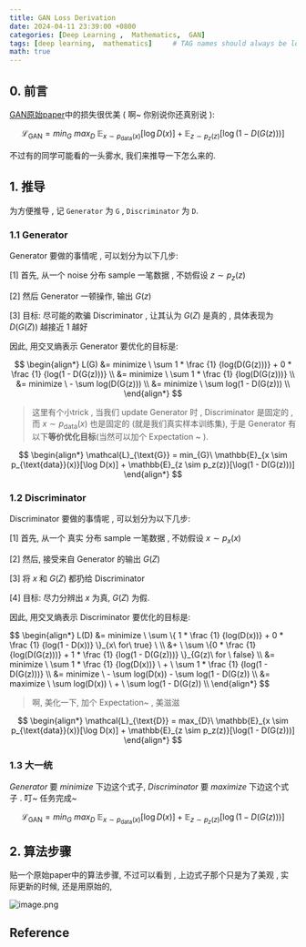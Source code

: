 ```yaml
---
title: GAN Loss Derivation
date: 2024-04-11 23:39:00 +0800
categories: [Deep Learning ,  Mathematics,  GAN]
tags: [deep learning,  mathematics]     # TAG names should always be lowercase
math: true
---
```


## 0. 前言

[GAN原始paper](https://arxiv.org/abs/1406.2661)中的损失很优美 ( 啊~ 你别说你还真别说 ):

$$
\mathcal{L}_{\text{GAN}} = min_{G} \ max_{D} \  \mathbb{E}_{x \sim p_{\text{data}}(x)}[\log D(x)] + \mathbb{E}_{z \sim p_z(z)}[\log(1 - D(G(z)))]
$$

不过有的同学可能看的一头雾水,  我们来推导一下怎么来的. 

## 1. 推导

为方便推导 ,  记 `Generator` 为 `G` ,  `Discriminator` 为 `D`.

### 1.1 Generator

Generator 要做的事情呢 ,  可以划分为以下几步:

[1] 首先,  从一个 noise 分布 sample 一笔数据 ,  不妨假设 $z \sim p_z(z)$ 

[2] 然后 Generator 一顿操作,  输出 $G(z)$ 

[3] 目标: 尽可能的欺骗 Discriminator ,  让其认为  $G(Z)$  是真的 ,  具体表现为 $D(G(Z))$ 越接近 $1$ 越好

因此,  用交叉熵表示 Generator 要优化的目标是:

<div style="text-align:center">
$$
\begin{align*}
L(G) &=  minimize \ \sum 1 * \frac {1} {log(D(G(z)))} + 0 * \frac {1} {log(1 - D(G(z)))} \\
&= minimize \ \sum 1 * \frac {1} {log(D(G(z)))} \\
&= minimize \ - \sum log(D(G(z))) \\
&= minimize \ \sum log(1 - D(G(z))) \\
\end{align*}
$$
</div>

> 这里有个小trick ,  当我们 update Generator 时 ,  Discriminator 是固定的 ,  而 $x \sim p_{\text{data}}(x)$ 也是固定的 (就是我们真实样本训练集),  于是 Generator 有以下**等价优化目标**(当然可以加个 Expectation ~ ).


$$
\begin{align*}
\mathcal{L}_{\text{G}} = min_{G}\  \mathbb{E}_{x \sim p_{\text{data}}(x)}[\log D(x)] + \mathbb{E}_{z \sim p_z(z)}[\log(1 - D(G(z)))]
\end{align*}
$$


### 1.2 Discriminator

Discriminator 要做的事情呢 ,  可以划分为以下几步:

[1] 首先,  从一个 真实 分布 sample 一笔数据 ,  不妨假设 $x \sim p_x(x)$ 

[2] 然后,  接受来自 Generator 的输出 $G(Z)$

[3] 将 $x$ 和 $G(Z)$ 都扔给 Discriminator

[4] 目标: 尽力分辨出 $x$ 为真,  $G(Z)$ 为假.

因此,  用交叉熵表示 Discriminator 要优化的目标是:

<div style="text-align:left">
$$
\begin{align*}
L(D) &=  minimize \ \sum \{ 1 * \frac {1} {log(D(x))} + 0 * \frac {1} {log(1 - D(x))} \}_{x\  for\  true} \ \\
&+ \ \sum  \{0 * \frac {1} {log(D(G(z)))} + 1 * \frac {1} {log(1 - D(G(z)))} \}_{G(z)\  for \ false} \\
&= minimize \ \sum 1 * \frac {1} {log(D(x))} \ + \ \sum 1 * \frac {1} {log(1 - D(G(z)))}  \\
&= minimize \ - \sum log(D(x)) - \sum log(1 - D(G(z))  \\
&= maximize \ \sum log(D(x)) \ + \ \sum log(1 - D(G(z))  \\
\end{align*}
$$
</div>

> 啊,  美化一下,  加个 Expectation~ , 美滋滋

$$
\begin{align*}
\mathcal{L}_{\text{D}} = max_{D}\  \mathbb{E}_{x \sim p_{\text{data}}(x)}[\log D(x)] + \mathbb{E}_{z \sim p_z(z)}[\log(1 - D(G(z)))]
\end{align*}
$$


### 1.3 大一统

$Generator$ 要 $minimize$ 下边这个式子,  $Discriminator$ 要 $maximize$ 下边这个式子 . 叮~ 任务完成~

$$
\mathcal{L}_{\text{GAN}} = min_{G} \ max_{D} \  \mathbb{E}_{x \sim p_{\text{data}}(x)}[\log D(x)] + \mathbb{E}_{z \sim p_z(z)}[\log(1 - D(G(z)))]
$$

## 2. 算法步骤

贴一个原始paper中的算法步骤,  不过可以看到 ,  上边式子那个只是为了美观 ,  实际更新的时候,  还是用原始的, 

![image.png](https://s2.loli.net/2024/04/12/yS5QvjER17fJ3z4.png)


## Reference
